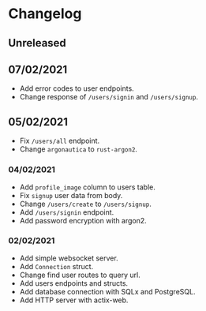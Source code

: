 # Changelog

## Unreleased

## 07/02/2021
-   Add error codes to user endpoints.
-   Change response of `/users/signin` and `/users/signup`.

## 05/02/2021
-   Fix `/users/all` endpoint.
-   Change `argonautica` to `rust-argon2`.

### 04/02/2021
-   Add `profile_image` column to users table.
-   Fix `signup` user data from body.
-   Change `/users/create` to `/users/signup`.
-   Add `/users/signin` endpoint.
-   Add password encryption with argon2.

### 02/02/2021
-   Add simple websocket server.
-   Add `Connection` struct.
-   Change find user routes to query url.
-   Add users endpoints and structs.
-   Add database connection with SQLx and PostgreSQL.
-   Add HTTP server with actix-web.
